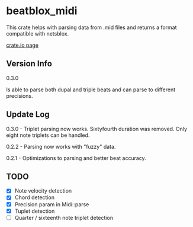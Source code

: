 # beatblox_midi
This crate helps with parsing data from .mid files and returns a format compatible with netsblox.

[crate.io page](https://crates.io/search?q=beatblox_midi)

## Version Info
0.3.0

Is able to parse both dupal and triple beats and can parse to different precisions.

## Update Log

0.3.0 - Triplet parsing now works. Sixtyfourth duration was removed. Only eight note triplets can be
handled.

0.2.2 - Parsing now works with "fuzzy" data.

0.2.1 - Optimizations to parsing and better beat accuracy.

## TODO

- [x] Note velocity detection
- [x] Chord detection
- [x] Precision param in Midi::parse
- [x] Tuplet detection
- [ ] Quarter / sixteenth note triplet detection
